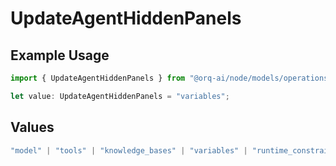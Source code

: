# UpdateAgentHiddenPanels

## Example Usage

```typescript
import { UpdateAgentHiddenPanels } from "@orq-ai/node/models/operations";

let value: UpdateAgentHiddenPanels = "variables";
```

## Values

```typescript
"model" | "tools" | "knowledge_bases" | "variables" | "runtime_constraints"
```